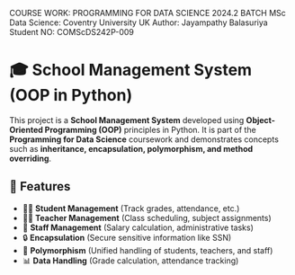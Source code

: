 COURSE WORK: PROGRAMMING FOR DATA SCIENCE
2024.2 BATCH
MSc Data Science: Coventry University UK
Author: Jayampathy Balasuriya
Student NO: COMScDS242P-009

# 🎓 School Management System (OOP in Python)
This project is a **School Management System** developed using **Object-Oriented Programming (OOP)** principles in Python. It is part of the **Programming for Data Science** coursework and demonstrates concepts such as **inheritance, encapsulation, polymorphism, and method overriding**.

## 📌 Features
- 👨‍🎓 **Student Management** (Track grades, attendance, etc.)
- 👨‍🏫 **Teacher Management** (Class scheduling, subject assignments)
- 🏢 **Staff Management** (Salary calculation, administrative tasks)
- 🔒 **Encapsulation** (Secure sensitive information like SSN)
- 🔁 **Polymorphism** (Unified handling of students, teachers, and staff)
- 📊 **Data Handling** (Grade calculation, attendance tracking)

